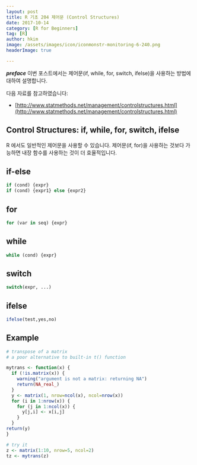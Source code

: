 ```yaml
---
layout: post  
title: R 기초 204 제어문 (Control Structures)  
date: 2017-10-14  
category: [R for Beginners]  
tag: [R]  
author: hkim  
image: /assets/images/icon/iconmonstr-monitoring-6-240.png
headerImage: true

---
```


***preface*** 이번 포스트에서는 제어문(if, while, for, switch, ifelse)을 사용하는 방법에 대하여 설명합니다.


다음 자료를 참고하였습니다:  
- [http://www.statmethods.net/management/controlstructures.html](http://www.statmethods.net/management/controlstructures.html)

## Control Structures: if, while, for, switch, ifelse

R 에서도 일반적인 제어문을 사용할 수 있습니다. 제어문(if, for)을 사용하는 것보다 가능하면 내장 함수를 사용하는 것이 더 효율적입니다.


## if-else
```r
if (cond) {expr}
if (cond) {expr1} else {expr2}
```

## for
```r
for (var in seq) {expr}
```

## while
```r
while (cond) {expr}
```

## switch
```r
switch(expr, ...)
```

## ifelse
```r
ifelse(test,yes,no)
```

## Example
```r
# transpose of a matrix
# a poor alternative to built-in t() function

mytrans <- function(x) {
  if (!is.matrix(x)) {
    warning("argument is not a matrix: returning NA")
    return(NA_real_)
  }
  y <- matrix(1, nrow=ncol(x), ncol=nrow(x))
  for (i in 1:nrow(x)) {
    for (j in 1:ncol(x)) {
      y[j,i] <- x[i,j]
    }
  }
return(y)
}

# try it
z <- matrix(1:10, nrow=5, ncol=2)
tz <- mytrans(z)
```

